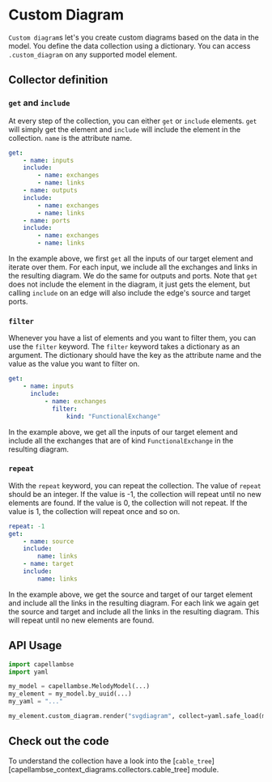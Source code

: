 <!--
 ~ SPDX-FileCopyrightText: 2022 Copyright DB InfraGO AG and the capellambse-context-diagrams contributors
 ~ SPDX-License-Identifier: Apache-2.0
 -->

# Custom Diagram

`Custom diagram`s let's you create custom diagrams based on the data in the model. You define the data collection using a dictionary.
You can access `.custom_diagram` on any supported model element.

## Collector definition

### `get` and `include`

At every step of the collection, you can either `get` or `include` elements. `get` will simply get the element and `include` will include the element in the collection. `name` is the attribute name.

```yaml
get:
    - name: inputs
    include:
        - name: exchanges
        - name: links
    - name: outputs
    include:
        - name: exchanges
        - name: links
    - name: ports
    include:
        - name: exchanges
        - name: links
```

In the example above, we first `get` all the inputs of our target element and iterate over them. For each input, we include all the exchanges and links in the resulting diagram. We do the same for outputs and ports. Note that `get` does not include the element in the diagram, it just gets the element, but calling `include` on an edge will also include the edge's source and target ports.

### `filter`

Whenever you have a list of elements and you want to filter them, you can use the `filter` keyword. The `filter` keyword takes a dictionary as an argument. The dictionary should have the key as the attribute name and the value as the value you want to filter on.

```yaml
get:
    - name: inputs
      include:
          - name: exchanges
            filter:
                kind: "FunctionalExchange"
```

In the example above, we get all the inputs of our target element and include all the exchanges that are of kind `FunctionalExchange` in the resulting diagram.

### `repeat`

With the `repeat` keyword, you can repeat the collection. The value of `repeat` should be an integer. If the value is -1, the collection will repeat until no new elements are found. If the value is 0, the collection will not repeat. If the value is 1, the collection will repeat once and so on.

```yaml
repeat: -1
get:
    - name: source
    include:
        name: links
    - name: target
    include:
        name: links
```

In the example above, we get the source and target of our target element and include all the links in the resulting diagram. For each link we again get the source and target and include all the links in the resulting diagram. This will repeat until no new elements are found.

## API Usage

```python
import capellambse
import yaml

my_model = capellambse.MelodyModel(...)
my_element = my_model.by_uuid(...)
my_yaml = "..."

my_element.custom_diagram.render("svgdiagram", collect=yaml.safe_load(my_yaml)).save(pretty=True)
```

## Check out the code

To understand the collection have a look into the
[`cable_tree`][capellambse_context_diagrams.collectors.cable_tree]
module.
